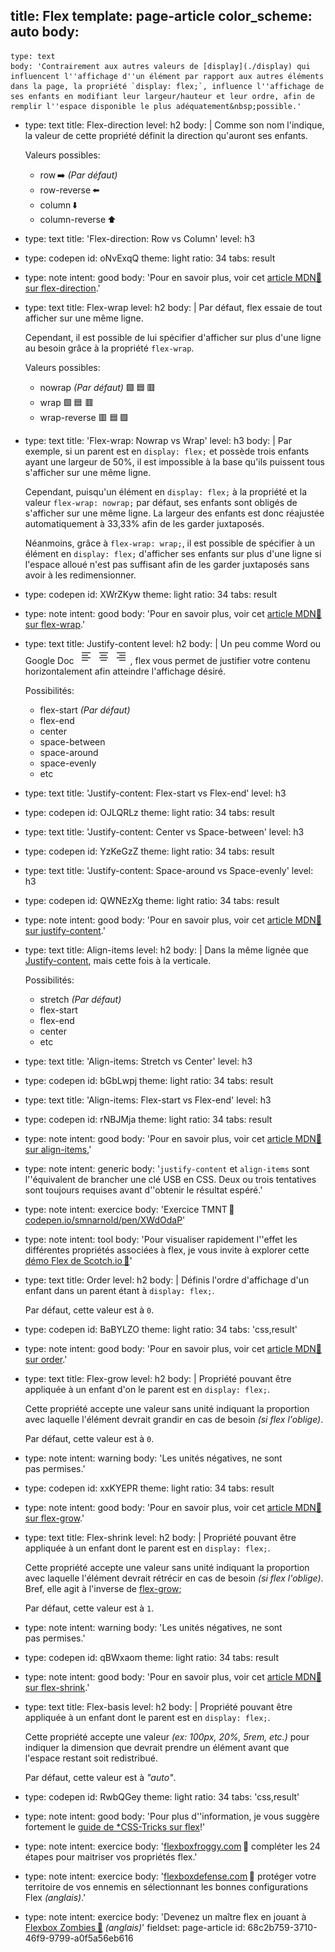 title: Flex
template: page-article
color_scheme: auto
body:
  -
    type: text
    body: 'Contrairement aux autres valeurs de [display](./display) qui influencent l''affichage d''un élément par rapport aux autres éléments dans la page, la propriété `display: flex;`, influence l''affichage de ses enfants en modifiant leur largeur/hauteur et leur ordre, afin de remplir l''espace disponible le plus adéquatement&nbsp;possible.'
  -
    type: text
    title: Flex-direction
    level: h2
    body: |
      Comme son nom l'indique, la valeur de cette propriété définit la direction qu'auront ses&nbsp;enfants. 
      
      Valeurs possibles:
      
      - row&thinsp;➡️ _(Par défaut)_
      - row-reverse&thinsp;⬅️
      - column&thinsp;⬇️
      - column-reverse&thinsp;⬆️
  -
    type: text
    title: 'Flex-direction: Row vs Column'
    level: h3
  -
    type: codepen
    id: oNvExqQ
    theme: light
    ratio: 34
    tabs: result
  -
    type: note
    intent: good
    body: 'Pour en savoir plus, voir cet [article MDN🦖 sur&nbsp;flex-direction](https://developer.mozilla.org/fr/docs/Web/CSS/flex-direction).'
  -
    type: text
    title: Flex-wrap
    level: h2
    body: |
      Par défaut, flex essaie de tout afficher sur une même&nbsp;ligne. 
      
      Cependant, il est possible de lui spécifier d'afficher sur plus d'une ligne au besoin grâce à la propriété `flex-wrap`.
      
      Valeurs possibles:
      
      - nowrap _(Par défaut)_ 
      🟩&#8239;🟦&#8239;🟥
      - wrap 
      🟩&#8239;🟦
      🟥
      - wrap-reverse
      🟥
      🟦&#8239;🟩
  -
    type: text
    title: 'Flex-wrap: Nowrap vs Wrap'
    level: h3
    body: |
      Par exemple, si un parent est en `display: flex;` et possède trois enfants ayant une largeur de 50%, il est impossible à la base qu'ils puissent tous s'afficher sur une même&nbsp;ligne. 
      
      Cependant, puisqu'un élément en `display: flex;` à la propriété et la valeur `flex-wrap: nowrap;` par défaut, ses enfants sont obligés de s'afficher sur une même ligne. La largeur des enfants est donc réajustée automatiquement à 33,33% afin de les garder&nbsp;juxtaposés.
      
      Néanmoins, grâce à `flex-wrap: wrap;`, il est possible de spécifier à un élément en `display: flex;` d'afficher ses enfants sur plus d'une ligne si l'espace alloué n'est pas suffisant afin de les garder juxtaposés sans avoir à les&nbsp;redimensionner.
  -
    type: codepen
    id: XWrZKyw
    theme: light
    ratio: 34
    tabs: result
  -
    type: note
    intent: good
    body: 'Pour en savoir plus, voir cet [article MDN🦖 sur&nbsp;flex-wrap](https://developer.mozilla.org/fr/docs/Web/CSS/flex-wrap).'
  -
    type: text
    title: Justify-content
    level: h2
    body: |
      Un peu comme Word ou Google Doc ![justify-content](/assets/articles/justify-content.png), flex vous permet de justifier votre contenu horizontalement afin atteindre l'affichage désiré.
      
      Possibilités:
      
      - flex-start _(Par défaut)_
      - flex-end
      - center
      - space-between
      - space-around
      - space-evenly
      - etc
  -
    type: text
    title: 'Justify-content: Flex-start vs Flex-end'
    level: h3
  -
    type: codepen
    id: OJLQRLz
    theme: light
    ratio: 34
    tabs: result
  -
    type: text
    title: 'Justify-content: Center vs Space-between'
    level: h3
  -
    type: codepen
    id: YzKeGzZ
    theme: light
    ratio: 34
    tabs: result
  -
    type: text
    title: 'Justify-content: Space-around vs Space-evenly'
    level: h3
  -
    type: codepen
    id: QWNEzXg
    theme: light
    ratio: 34
    tabs: result
  -
    type: note
    intent: good
    body: 'Pour en savoir plus, voir cet [article MDN🦖 sur&nbsp;justify-content](https://developer.mozilla.org/fr/docs/Web/CSS/justify-content).'
  -
    type: text
    title: Align-items
    level: h2
    body: |
      Dans la même lignée que [Justify-content](#justify-content), mais cette fois à la verticale.
      
      Possibilités:
      
      - stretch _(Par défaut)_
      - flex-start
      - flex-end
      - center
      - etc
  -
    type: text
    title: 'Align-items: Stretch vs Center'
    level: h3
  -
    type: codepen
    id: bGbLwpj
    theme: light
    ratio: 34
    tabs: result
  -
    type: text
    title: 'Align-items: Flex-start vs Flex-end'
    level: h3
  -
    type: codepen
    id: rNBJMja
    theme: light
    ratio: 34
    tabs: result
  -
    type: note
    intent: good
    body: 'Pour en savoir plus, voir cet [article MDN🦖 sur&nbsp;align-items](https://developer.mozilla.org/fr/docs/Web/CSS/align-items),'
  -
    type: note
    intent: generic
    body: '`justify-content` et `align-items` sont l''équivalent de brancher une clé USB en CSS. Deux ou trois tentatives sont toujours requises avant d''obtenir le résultat&nbsp;espéré.'
  -
    type: note
    intent: exercice
    body: 'Exercice TMNT&thinsp;🐢 [codepen.io/smnarnold/pen/XWdOdaP](https://codepen.io/smnarnold/pen/XWdOdaP?editors=110)'
  -
    type: note
    intent: tool
    body: 'Pour visualiser rapidement l''effet les différentes propriétés associées à flex, je vous invite à explorer cette [démo Flex de&nbsp;Scotch.io&thinsp;🥃](https://demos.scotch.io/visual-guide-to-css3-flexbox-flexbox-playground/demos/)'
  -
    type: text
    title: Order
    level: h2
    body: |
      Définis l'ordre d'affichage d'un enfant dans un parent étant à `display: flex;`.
      
      Par défaut, cette valeur est à&nbsp;`0`.
  -
    type: codepen
    id: BaBYLZO
    theme: light
    ratio: 34
    tabs: 'css,result'
  -
    type: note
    intent: good
    body: 'Pour en savoir plus, voir cet [article MDN🦖 sur&nbsp;order](https://developer.mozilla.org/fr/docs/Web/CSS/order).'
  -
    type: text
    title: Flex-grow
    level: h2
    body: |
      Propriété pouvant être appliquée à un enfant d'on le parent est en `display: flex;`. 
      
      Cette propriété accepte une valeur sans unité indiquant la proportion avec laquelle l'élément devrait grandir en cas de besoin _(si&nbsp;flex&nbsp;l'oblige)_.
      
      Par défaut, cette valeur est à&nbsp;`0`.
  -
    type: note
    intent: warning
    body: 'Les unités négatives, ne sont pas&nbsp;permises.'
  -
    type: codepen
    id: xxKYEPR
    theme: light
    ratio: 34
    tabs: result
  -
    type: note
    intent: good
    body: 'Pour en savoir plus, voir cet [article MDN🦖 sur&nbsp;flex-grow](https://developer.mozilla.org/fr/docs/Web/CSS/flex-grow).'
  -
    type: text
    title: Flex-shrink
    level: h2
    body: |
      Propriété pouvant être appliquée à un enfant dont le parent est en `display: flex;`. 
      
      Cette propriété accepte une valeur sans unité indiquant la proportion avec laquelle l'élément devrait rétrécir en cas de besoin _(si flex l'oblige)_. Bref, elle agit à l'inverse de&nbsp;[flex-grow](#flex-grow);
      
      Par défaut, cette valeur est à&nbsp;`1`.
  -
    type: note
    intent: warning
    body: 'Les unités négatives, ne sont pas&nbsp;permises.'
  -
    type: codepen
    id: qBWxaom
    theme: light
    ratio: 34
    tabs: result
  -
    type: note
    intent: good
    body: 'Pour en savoir plus, voir cet [article MDN🦖 sur&nbsp;flex-shrink](https://developer.mozilla.org/fr/docs/Web/CSS/flex-shrink).'
  -
    type: text
    title: Flex-basis
    level: h2
    body: |
      Propriété pouvant être appliquée à un enfant dont le parent est en `display: flex;`. 
      
      Cette propriété accepte une valeur _(ex: 100px, 20%, 5rem, etc.)_ pour indiquer la dimension que devrait prendre un élément avant que l'espace restant soit redistribué.
      
      Par défaut, cette valeur est à _"auto"_.
  -
    type: codepen
    id: RwbQGey
    theme: light
    ratio: 34
    tabs: 'css,result'
  -
    type: note
    intent: good
    body: 'Pour plus d''information, je vous suggère fortement le [guide de *️CSS-Tricks sur&nbsp;flex](https://css-tricks.com/snippets/css/a-guide-to-flexbox/)!'
  -
    type: note
    intent: exercice
    body: '[flexboxfroggy.com](https://flexboxfroggy.com/#fr)&thinsp;🐸 compléter les 24 étapes pour maitriser vos propriétés&nbsp;flex.'
  -
    type: note
    intent: exercice
    body: '[flexboxdefense.com](http://www.flexboxdefense.com/)&thinsp;🗼 protéger votre territoire de vos ennemis en sélectionnant les bonnes configurations Flex&nbsp;_(anglais)_.'
  -
    type: note
    intent: exercice
    body: 'Devenez un maître flex en jouant à [Flexbox&nbsp;Zombies&thinsp;🧟](https://mastery.games/flexboxzombies/) _(anglais)_'
fieldset: page-article
id: 68c2b759-3710-46f9-9799-a0f5a56eb616
